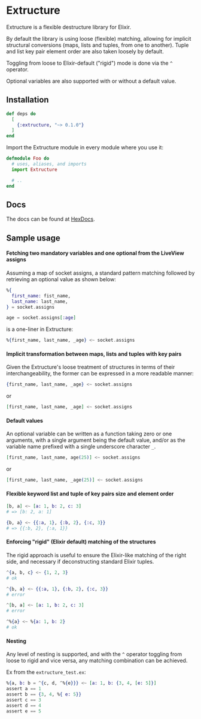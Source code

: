# Extructure

Extructure is a flexible destructure library for Elixir.

By default the library is using loose (flexible) matching, allowing for implicit structural conversions (maps,
lists and tuples, from one to another). Tuple and list key pair element order are also taken loosely by default.

Toggling from loose to Elixir-default ("rigid") mode is done via the `^` operator.

Optional variables are also supported with or without a default value.

## Installation

```elixir
def deps do
  [
    {:extructure, "~> 0.1.0"}
  ]
end
```

Import the Extructure module in every module where you use it:
```elixir
defmodule Foo do
  # uses, aliases, and imports
  import Extructure

  # ..
end
```

## Docs

The docs can be found at [HexDocs](https://hexdocs.pm/extructure).

## Sample usage

#### Fetching two mandatory variables and one optional from the LiveView assigns

Assuming a map of socket assigns, a standard pattern matching followed by retrieving an optional value as shown below:

```elixir
%{
  first_name: fist_name,
  last_name: last_name,
} = socket.assigns

age = socket.assigns[:age]
```

is a one-liner in Extructure:

```elixir
%{first_name, last_name, _age} <~ socket.assigns
```

#### Implicit transformation between maps, lists and tuples with key pairs

Given the Extructure's loose treatment of structures in terms of their interchangeability, the former can be expressed
in a more readable manner:

```elixir
{first_name, last_name, _age} <~ socket.assigns
```

or

```elixir
[first_name, last_name, _age] <~ socket.assigns
```

#### Default values

An optional variable can be written as a function taking zero or one arguments, with a single argument being the default
value, and/or as the variable name prefixed with a single underscore character `_`.

```elixir
[first_name, last_name, age(25)] <~ socket.assigns
```
or

```elixir
[first_name, last_name, _age(25)] <~ socket.assigns
```

#### Flexible keyword list and tuple of key pairs size and element order

```elixir
[b, a] <~ [a: 1, b: 2, c: 3]
# => [b: 2, a: 1]

{b, a} <~ {{:a, 1}, {:b, 2}, {:c, 3}}
# => {{:b, 2}, {:a, 1}}
```

#### Enforcing "rigid" (Elixir default) matching of the structures

The rigid approach is useful to ensure the Elixir-like matching of the right side, and necessary if deconstructing
standard Elixir tuples.

```elixir
^{a, b, c} <~ {1, 2, 3}
# ok

^{b, a} <~ {{:a, 1}, {:b, 2}, {:c, 3}}
# error

^[b, a] <~ [a: 1, b: 2, c: 3]
# error

^%{a} <~ %{a: 1, b: 2}
# ok
```

#### Nesting

Any level of nesting is supported, and with the `^` operator toggling from loose to rigid and vice versa, any matching
combination can be achieved.

Ex from the `extructure_test.ex`:

```elixir
%{a, b: b = ^{c, d, ^%{e}}} <~ [a: 1, b: {3, 4, [e: 5]}]
assert a == 1
assert b == {3, 4, %{ e: 5}}
assert c == 3
assert d == 4
assert e == 5
```
